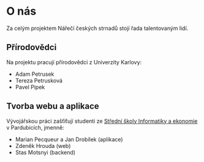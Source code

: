 # O nás
Za celým projektem Nářečí českých strnadů stojí řada talentovaným lidí.

## Přírodovědci

Na projektu pracují přírodovědci z Univerzity Karlovy:

- Adam Petrusek
- Tereza Petrusková
- Pavel Pipek

## Tvorba webu a aplikace
Vývojářskou práci zašťiťují studenti ze [Střední školy Informatiky a ekonomie](https://delta-skola.cz) v Pardubicích, jmenně:

- Marian Pecqueur a Jan Drobílek (aplikace)
- Zdeněk Hrouda (web)
- Stas Motsnyi (backend)
